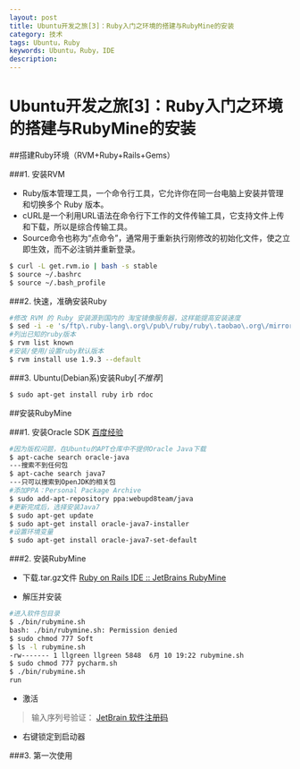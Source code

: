 ```yaml
---
layout: post
title: Ubuntu开发之旅[3]：Ruby入门之环境的搭建与RubyMine的安装
category: 技术
tags: Ubuntu，Ruby
keywords: Ubuntu，Ruby，IDE
description: 
---
```


Ubuntu开发之旅[3]：Ruby入门之环境的搭建与RubyMine的安装
========

##搭建Ruby环境（RVM+Ruby+Rails+Gems）

###1. 安装RVM

- Ruby版本管理工具，一个命令行工具，它允许你在同一台电脑上安装并管理和切换多个 Ruby 版本。
- cURL是一个利用URL语法在命令行下工作的文件传输工具，它支持文件上传和下载，所以是综合传输工具。
- Source命令也称为“点命令”，通常用于重新执行刚修改的初始化文件，使之立即生效，而不必注销并重新登录。
```sh
$ curl -L get.rvm.io | bash -s stable
$ source ~/.bashrc
$ source ~/.bash_profile
```

###2. 快速，准确安装Ruby

```sh
#修改 RVM 的 Ruby 安装源到国内的 淘宝镜像服务器，这样能提高安装速度
$ sed -i -e 's/ftp\.ruby-lang\.org\/pub\/ruby/ruby\.taobao\.org\/mirrors\/ruby/g' ~/.rvm/config/db
#列出已知的ruby版本
$ rvm list known
#安装/使用/设置ruby默认版本
$ rvm install use 1.9.3 --default 
```
###3. Ubuntu(Debian系)安装Ruby[*不推荐*]
```sh
$ sudo apt-get install ruby irb rdoc
```

##安装RubyMine

###1. 安装Oracle SDK
[百度经验](http://jingyan.baidu.com/article/7f766daf5e20944101e1d02b.html)
```sh
#因为版权问题，在Ubuntu的APT仓库中不提供Oracle Java下载
$ apt-cache search oracle-java　
---搜索不到任何包
$ apt-cache search java7
---只可以搜索到OpenJDK的相关包
#添加PPA：Personal Package Archive
$ sudo add-apt-repository ppa:webupd8team/java
#更新完成后，选择安装Java7
$ sudo apt-get update
$ sudo apt-get install oracle-java7-installer
#设置环境变量
$ sudo apt-get install oracle-java7-set-default
```

###2. 安装RubyMine
- 下载.tar.gz文件
[Ruby on Rails IDE :: JetBrains RubyMine](http://www.jetbrains.com/ruby/)

- 解压并安装
```sh
#进入软件包目录
$ ./bin/rubymine.sh
bash: ./bin/rubymine.sh: Permission denied
$ sudo chmod 777 Soft
$ ls -l rubymine.sh
-rw------- 1 llgreen llgreen 5848  6月 10 19:22 rubymine.sh
$ sudo chmod 777 pycharm.sh
$ ./bin/rubymine.sh
run
```

- 激活
>输入序列号验证：
[JetBrain 软件注册码](http://peter2009.iteye.com/blog/1975994)

- 右键锁定到启动器

###3. 第一次使用
